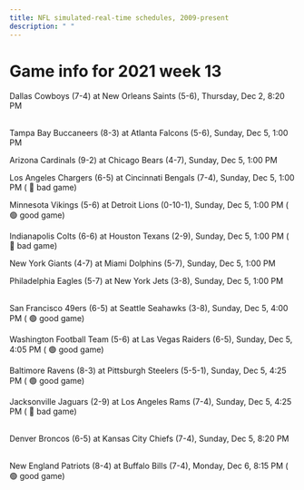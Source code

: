 ```yaml
---
title: NFL simulated-real-time schedules, 2009-present
description: " "
---
```


# Game info for 2021 week 13

Dallas Cowboys (7-4) at New Orleans Saints (5-6), Thursday, Dec 2, 8:20 PM

<br/>Tampa Bay Buccaneers (8-3) at Atlanta Falcons (5-6), Sunday, Dec 5, 1:00 PM

Arizona Cardinals (9-2) at Chicago Bears (4-7), Sunday, Dec 5, 1:00 PM

Los Angeles Chargers (6-5) at Cincinnati Bengals (7-4), Sunday, Dec 5, 1:00 PM (	:red_circle: bad game)

Minnesota Vikings (5-6) at Detroit Lions (0-10-1), Sunday, Dec 5, 1:00 PM (	:green_circle: good game)

Indianapolis Colts (6-6) at Houston Texans (2-9), Sunday, Dec 5, 1:00 PM (	:red_circle: bad game)

New York Giants (4-7) at Miami Dolphins (5-7), Sunday, Dec 5, 1:00 PM

Philadelphia Eagles (5-7) at New York Jets (3-8), Sunday, Dec 5, 1:00 PM

<br/>San Francisco 49ers (6-5) at Seattle Seahawks (3-8), Sunday, Dec 5, 4:00 PM (	:green_circle: good game)

Washington Football Team (5-6) at Las Vegas Raiders (6-5), Sunday, Dec 5, 4:05 PM (	:green_circle: good game)

Baltimore Ravens (8-3) at Pittsburgh Steelers (5-5-1), Sunday, Dec 5, 4:25 PM (	:green_circle: good game)

Jacksonville Jaguars (2-9) at Los Angeles Rams (7-4), Sunday, Dec 5, 4:25 PM (	:red_circle: bad game)

<br/>Denver Broncos (6-5) at Kansas City Chiefs (7-4), Sunday, Dec 5, 8:20 PM

<br/>New England Patriots (8-4) at Buffalo Bills (7-4), Monday, Dec 6, 8:15 PM (	:green_circle: good game)

